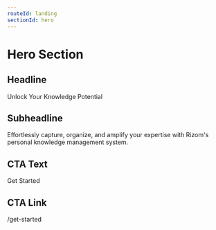 ```yaml
---
routeId: landing
sectionId: hero
---
```

# Hero Section

## Headline
Unlock Your Knowledge Potential

## Subheadline
Effortlessly capture, organize, and amplify your expertise with Rizom's personal knowledge management system.

## CTA Text
Get Started

## CTA Link
/get-started
